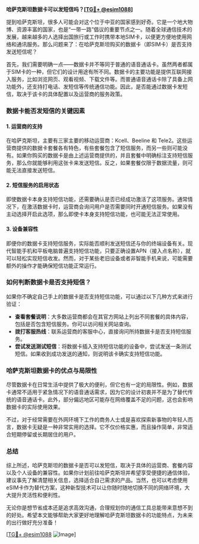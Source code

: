 **哈萨克斯坦数据卡可以发短信吗？[[TG💪+ @esim1088](https://t.me/s/esim1088)]**

提到哈萨克斯坦，很多人可能会对这个位于中亚的国家感到好奇。它是一个地大物博、资源丰富的国家，也是“一带一路”倡议的重要节点之一。随着全球通信技术的发展，越来越多的人选择出国旅行或工作时携带本地SIM卡，以便更方便地使用网络和通讯服务。那么问题来了：在哈萨克斯坦购买的数据卡（即SIM卡）是否支持发送短信呢？

首先，我们需要明确一点——数据卡并不等同于普通的语音通话卡。虽然两者都属于SIM卡的一种，但它们的设计用途有所不同。数据卡的主要功能是提供互联网接入服务，比如浏览网页、观看视频、下载文件等。而普通语音通话卡除了具备上网功能外，还支持打电话、发短信等传统通信功能。因此，是否能通过数据卡发短信，取决于该卡的具体配置以及运营商的服务政策。

### 数据卡能否发短信的关键因素

#### 1. **运营商的支持**
在哈萨克斯坦，主要有三家主要的移动运营商：Kcell、Beeline 和 Tele2。这些运营商提供的数据卡套餐各有特色，有些套餐包含了短信服务，而另一些则可能没有。如果你购买的数据卡是由上述运营商提供的，并且套餐中明确标注支持短信服务，那么你就能够利用这张卡来发送短信。反之，如果套餐仅限于数据流量，则可能无法直接发送短信。

#### 2. **短信服务的启用状态**
即使数据卡本身支持短信功能，还需要确认是否已经成功激活了这项服务。通常情况下，在激活数据卡时，运营商会询问用户是否需要同时开通短信服务。如果没有主动选择开启此选项，那么即使卡本身支持短信功能，也可能无法正常使用。

#### 3. **设备兼容性**
即便你的数据卡支持短信服务，实际能否顺利发送短信还与你的终端设备有关。现代智能手机和平板电脑普遍支持短信功能，只要正确设置APN（接入点名称），就可以轻松实现短信收发。然而，对于某些老旧设备或者非智能手机来说，可能需要额外的操作才能确保短信功能正常运行。

### 如何判断数据卡是否支持短信？

如果你不确定自己手上的数据卡是否支持短信功能，可以通过以下几种方式来进行验证：

- **查看套餐说明**：大多数运营商都会在其官方网站上列出不同套餐的具体内容，包括是否包含短信服务。你可以访问相关网站查询。
- **拨打客服热线**：联系运营商的客服中心，直接询问所持数据卡是否支持短信服务。
- **尝试发送测试短信**：将数据卡插入支持短信功能的设备中，尝试发送一条测试短信。如果收到成功发送的通知，则说明该卡确实支持短信功能。

### 哈萨克斯坦数据卡的优点与局限性

尽管数据卡在日常生活中提供了极大的便利，但它也有一定的局限性。例如，数据卡通常不适用于紧急情况下的语音通话需求，因为它的设计初衷并不是为了替代传统的语音通话卡。此外，部分偏远地区可能存在网络覆盖不足的问题，这也会影响数据卡的实际使用效果。

不过，对于经常需要在外网环境下工作的商务人士或是喜欢探索新事物的年轻人而言，数据卡无疑是一种非常实用的选择。它不仅价格实惠，而且操作简单，非常适合短期停留或长期居住的用户。

### 总结

综上所述，哈萨克斯坦的数据卡是否可以发短信，取决于具体的运营商、套餐内容以及个人设备的兼容性。如果你计划前往哈萨克斯坦并希望享受便捷的通信体验，建议事先了解清楚相关信息，选择适合自己需求的产品。当然，也可以考虑使用eSIM卡作为替代方案，这种新型技术可以让你随时随地切换不同的网络环境，大大提升灵活性和便利性。

无论你是想节省成本还是追求高效沟通，合理规划你的通信工具总能带来意想不到的好处。希望本文能够帮助大家更好地理解哈萨克斯坦数据卡的功能特点，为未来的出行做好充分准备！

[[TG💪+ @esim1088](https://t.me/s/esim1088) ![Image](https://i.postimg.cc/4NQfJmqS/Snipaste-2025-05-13-00-14-12.png)]